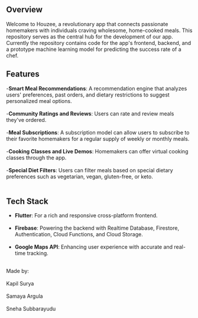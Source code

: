 ## Overview

Welcome to Houzee, a revolutionary app that connects passionate homemakers with individuals craving wholesome, home-cooked meals.
This repository serves as the central hub for the development of our app.
Currently the repository contains code for the app's frontend, backend, and a prototype machine learning model for predicting the success rate of a chef.

## Features

-**Smart Meal Recommendations**: A recommendation engine that analyzes users' preferences, past orders, and dietary restrictions to suggest personalized meal options.<br></br>
-**Community Ratings and Reviews**: Users can rate and review meals they've ordered.<br></br>
-**Meal Subscriptions**: A subscription model can allow users to subscribe to their favorite homemakers for a regular supply of weekly or monthly meals.<br></br>
-**Cooking Classes and Live Demos**: Homemakers can offer virtual cooking classes through the app.<br></br>
-**Special Diet Filters**: Users can filter meals based on special dietary preferences such as vegetarian, vegan, gluten-free, or keto.<br></br>

## Tech Stack

- **Flutter**: For a rich and responsive cross-platform frontend.<br></br>
- **Firebase**: Powering the backend with Realtime Database, Firestore, Authentication, Cloud Functions, and Cloud Storage.<br></br>
- **Google Maps API**: Enhancing user experience with accurate and real-time tracking.<br></br>

Made by:<br></br>
Kapil Surya<br></br>
Samaya Argula<br></br>
Sneha Subbarayudu<br></br>
